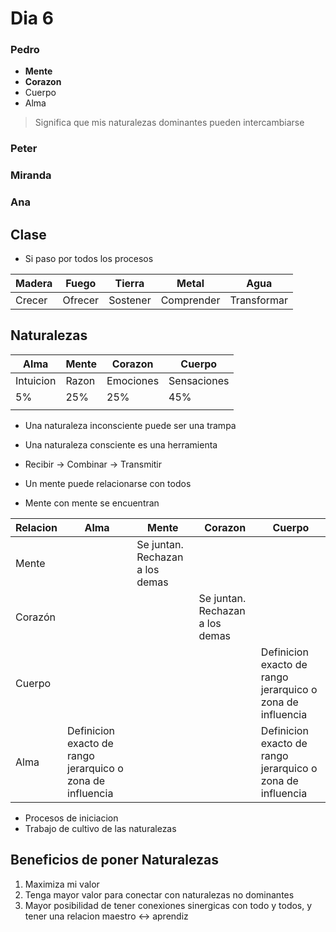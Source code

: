 # Dia 6

### Pedro

- **Mente**
- **Corazon**
- Cuerpo
- Alma

> Significa que mis naturalezas dominantes pueden intercambiarse

### Peter

### Miranda

### Ana

## Clase

- Si paso por todos los procesos

| Madera | Fuego   | Tierra   | Metal      | Agua        |
| ------ | ------- | -------- | ---------- | ----------- |
| Crecer | Ofrecer | Sostener | Comprender | Transformar |

## Naturalezas

| Alma      | Mente | Corazon   | Cuerpo      |
| --------- | ----- | --------- | ----------- |
| Intuicion | Razon | Emociones | Sensaciones |
| 5%        | 25%   | 25%       | 45%         |
|           |       |           |             |

- Una naturaleza inconsciente puede ser una trampa
- Una naturaleza consciente es una herramienta
- Recibir -> Combinar -> Transmitir

- Un mente puede relacionarse con todos
- Mente con mente se encuentran

| Relacion | Alma                                                       | Mente                           | Corazon                         | Cuerpo                                                     |
| -------- | ---------------------------------------------------------- | ------------------------------- | ------------------------------- | ---------------------------------------------------------- |
| Mente    |                                                            | Se juntan. Rechazan a los demas |                                 |                                                            |
| Corazón  |                                                            |                                 | Se juntan. Rechazan a los demas |                                                            |
| Cuerpo   |                                                            |                                 |                                 | Definicion exacto de rango jerarquico o zona de influencia |
| Alma     | Definicion exacto de rango jerarquico o zona de influencia |                                 |                                 | Definicion exacto de rango jerarquico o zona de influencia |

- Procesos de iniciacion
- Trabajo de cultivo de las naturalezas

## Beneficios de poner Naturalezas

1. Maximiza mi valor
2. Tenga mayor valor para conectar con naturalezas no dominantes
3. Mayor posibilidad de tener conexiones sinergicas con todo y todos, y tener una relacion maestro <-> aprendiz
